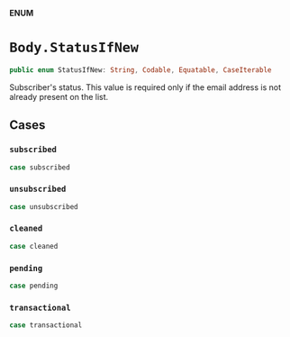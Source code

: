 **ENUM**

# `Body.StatusIfNew`

```swift
public enum StatusIfNew: String, Codable, Equatable, CaseIterable
```

Subscriber's status. This value is required only if the email address is not already present on the list.

## Cases
### `subscribed`

```swift
case subscribed
```

### `unsubscribed`

```swift
case unsubscribed
```

### `cleaned`

```swift
case cleaned
```

### `pending`

```swift
case pending
```

### `transactional`

```swift
case transactional
```
